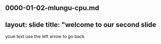 0000-01-02-mlungu-cpu.md
---
layout: slide
title: "welcome to our second slide
---
youe text
use the left arrow to go back
